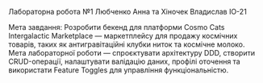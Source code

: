 Лабораторна робота №1
Любченко Анна та Хіночек Владислав ІО-21

Мета завдання:
Розробити бекенд для платформи Cosmo Cats Intergalactic Marketplace — маркетплейсу для продажу космічних товарів, 
таких як антигравітаційні клубки ниток та космічне молоко. Мета лабораторної роботи — спроєктувати архітектуру DDD, 
створити CRUD-операції, налаштувати валідацію даних, профілі оточення та використати Feature Toggles для управління функціональністю.
